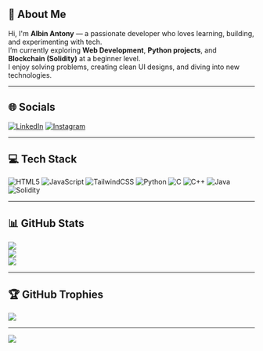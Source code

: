 ## 👋 About Me

Hi, I'm **Albin Antony** — a passionate developer who loves learning, building, and experimenting with tech.  
I’m currently exploring **Web Development**, **Python projects**, and **Blockchain (Solidity)** at a beginner level.  
I enjoy solving problems, creating clean UI designs, and diving into new technologies.

---

## 🌐 Socials
[![LinkedIn](https://img.shields.io/badge/LinkedIn-%230077B5.svg?logo=linkedin&logoColor=white)](https://www.linkedin.com/in/albin-antony-02a75b236)  [![Instagram](https://img.shields.io/badge/Instagram-%23E4405F.svg?logo=Instagram&logoColor=white)](https://instagram.com/albin_ea)

---

## 💻 Tech Stack
![HTML5](https://img.shields.io/badge/html5-%23E34F26.svg?style=for-the-badge&logo=html5&logoColor=white)  ![JavaScript](https://img.shields.io/badge/javascript-%23323330.svg?style=for-the-badge&logo=javascript&logoColor=%23F7DF1E)  ![TailwindCSS](https://img.shields.io/badge/tailwindcss-%2338B2AC.svg?style=for-the-badge&logo=tailwind-css&logoColor=white)  ![Python](https://img.shields.io/badge/python-%233776AB.svg?style=for-the-badge&logo=python&logoColor=white)  ![C](https://img.shields.io/badge/c-%2300599C.svg?style=for-the-badge&logo=c&logoColor=white)  ![C++](https://img.shields.io/badge/c++-%2300599C.svg?style=for-the-badge&logo=c%2B%2B&logoColor=white)  ![Java](https://img.shields.io/badge/java-%23ED8B00.svg?style=for-the-badge&logo=openjdk&logoColor=white)  ![Solidity](https://img.shields.io/badge/solidity-%23363636.svg?style=for-the-badge&logo=solidity&logoColor=white)

---

## 📊 GitHub Stats
![](https://github-readme-stats.vercel.app/api?username=albinea&theme=highcontrast&hide_border=false&include_all_commits=true&count_private=true)  
![](https://nirzak-streak-stats.vercel.app/?user=albinea&theme=highcontrast&hide_border=false)  
![](https://github-readme-stats.vercel.app/api/top-langs/?username=albinea&theme=highcontrast&hide_border=false&layout=compact)

---

## 🏆 GitHub Trophies
![](https://github-profile-trophy.vercel.app/?username=albinea&theme=radical&no-frame=true&no-bg=false&margin-w=4)

---

[![](https://visitcount.itsvg.in/api?id=albinea&icon=2&color=0)](https://visitcount.itsvg.in)

